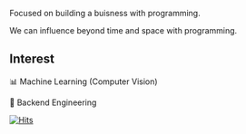 Focused on building a buisness with programming.

We can influence beyond time and space with programming.


## Interest

📊 Machine Learning (Computer Vision)

🎉 Backend Engineering


[![Hits](https://hits.seeyoufarm.com/api/count/incr/badge.svg?url=https%3A%2F%2Fgithub.com%2F1core2life&count_bg=%2370AAE3&title_bg=%23555555&icon=&icon_color=%23E7E7E7&title=hits&edge_flat=false)](https://hits.seeyoufarm.com)



<!--
**1core2life/1core2life** is a ✨ _special_ ✨ repository because its `README.md` (this file) appears on your GitHub profile.

Here are some ideas to get you started:

- 🔭 I’m currently working on ...
- 🌱 I’m currently learning ...
- 👯 I’m looking to collaborate on ...
- 🤔 I’m looking for help with ...
- 💬 Ask me about ...
- 📫 How to reach me: ...
- 😄 Pronouns: ...
- ⚡ Fun fact: ...
-->
